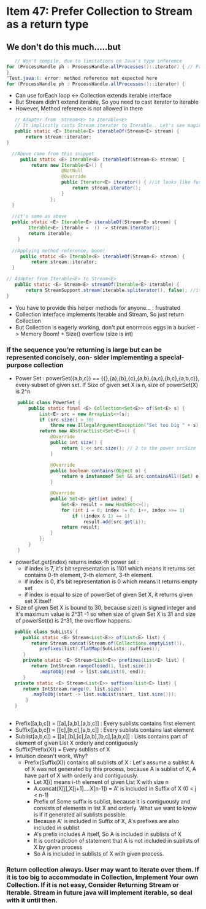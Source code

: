 # Item 47: Prefer Collection to Stream as a return type

## We don't do this much.....but

```java
   // Won't compile, due to limitations on Java's type inference
for (ProcessHandle ph : ProcessHandle.allProcesses()::iterator) { // Process the process
}
^Test.java:6: error: method reference not expected here
for (ProcessHandle ph : ProcessHandle.allProcesses()::iterator) {
```
- Can use forEach loop <-> Collection extends iterable interface
- But Stream didn't extend iterable, So you need to cast iterator to iterable
- However, Method reference is not allowed in there

```java
   // Adapter from  Stream<E> to Iterable<E>
   // It implicitly casts Stream.iterator to Iterable.. Let's see magic happen
   public static <E> Iterable<E> iterableOf(Stream<E> stream) {
       return stream::iterator;
}

  //Above came from this snippet
     public static <E> Iterable<E> iterableOf(Stream<E> stream) {
         return new Iterable<E>() { 
         			@NotNull
         			@Override
         			public Iterator<E> iterator() { //it looks like functional interface like Supplier<Iterator<E>>
         				return stream.iterator();
         			}
         		};
  }
  
  //it's same as above
  public static <E> Iterable<E> iterableOf(Stream<E> stream) {
  		Iterable<E> iterable =  () -> stream.iterator(); 
  		return iterable;
  	}
  	
  //Applying method reference, boom!
     public static <E> Iterable<E> iterableOf(Stream<E> stream) {
         return stream::iterator;
  }
```

```java
// Adapter from Iterable<E> to Stream<E>
   public static <E> Stream<E> streamOf(Iterable<E> iterable) {
       return StreamSupport.stream(iterable.spliterator(), false); //it is not parallel
}
```

- You have to provide this helper methods for anyone... : frustrated
- Collection interface implements Iterable and Stream, So just return Collection
- But Collection is eagerly working, don't put enormous eggs in a bucket -> Memory Boom! + Size() overflow (size is int)

### If the sequence you’re returning is large but can be represented concisely, con- sider implementing a special-purpose collection

- Power Set : powerSet({a,b,c}) == {{},{a},{b},{c},{a,b},{a,c},{b,c},{a,b,c}}, every subset of given set. If Size of given set X is n, size of powerSet(X) is 2^n

```java
	public class PowerSet {
		public static final <E> Collection<Set<E>> of(Set<E> s) {
			List<E> src = new ArrayList<>(s);
			if (src.size() > 30)
				throw new IllegalArgumentException("Set too big " + s);
			return new AbstractList<Set<E>>() {
				@Override
				public int size() {
					return 1 << src.size(); // 2 to the power srcSize
				}

				@Override
				public boolean contains(Object o) {
					return o instanceof Set && src.containsAll((Set) o);
				}

				@Override
				public Set<E> get(int index) {
					Set<E> result = new HashSet<>();
					for (int i = 0; index != 0; i++, index >>= 1)
						if ((index & 1) == 1)
							result.add(src.get(i));
					return result;
				}
			};
		}
	}
```
- powerSet.get(index) returns index-th power set : 
  - if index is 7, it's bit representation is 1101 which means it returns set contains 0-th element, 2-th element, 3-th element.
  - if index is 0, it's bit representation is 0 which means it returns empty set
  - if index is equal to size of powerSet of given Set X, it returns given set X itself
- Size of given Set X is bound to 30, because size() is signed integer and it's maximum value is 2^31 -1 so when size of given Set X is 31 and size of powerSet(x) is 2^31, the  overflow happens.

```java
   public class SubLists {
      public static <E> Stream<List<E>> of(List<E> list) {
         return Stream.concat(Stream.of(Collections.emptyList()),
            prefixes(list).flatMap(SubLists::suffixes)); 
      }
      private static <E> Stream<List<E>> prefixes(List<E> list) {
         return IntStream.rangeClosed(1, list.size())
            .mapToObj(end -> list.subList(0, end));
      }
   private static <E> Stream<List<E>> suffixes(List<E> list) {
      return IntStream.range(0, list.size())
         .mapToObj(start -> list.subList(start, list.size()));
       }
   }
   
```

- Prefix([a,b,c]) = [[a],[a,b],[a,b,c]] : Every sublists contains first element
- Suffix([a,b,c]) = [[c],[b,c],[a,b,c]] : Every sublists contains last element
- Sublist[a,b,c]) = [[a],[b],[c],[a,b],[b,c],[a,b,c]] : Lists contains part of element of given List X orderly and contiguously 
- Suffix(Prefix(X)) = Every sublists of X 
- Intuition doesn't work, Why?
  - Prefix(Suffix(X)) contains all sublists of X : Let's assume a sublist A of X was not generated by this process, because A is sublist of X, A have part of X with orderly and contiguously.
    - Let X[i] means i-th element of given List X with size n
    - A.concat(X[j],X[j+1]....X[n-1]) = A' is included in Suffix of X (0 < j < n-1)
    - Prefix of Some suffix is sublist, because it is contiguously and consists of elements in list X and orderly. What we want to know is if it generated all sublists possible. 
    - Because A' is included in Suffix of X, A's prefixes are also included in sublist
    - A's prefix includes A itself, So A is included in sublists of X
    - It is contradiction of statement that A is not included in sublists of X by given process
    - So A is included in sublists of X with given process. 

### Return collection always. User may want to iterate over them. If it is too big to accommodate in Collection, Implement Your own Collection. If it is not easy, Consider Returning Stream or Iterable. Stream in future java will implement iterable, so deal with it until then.
